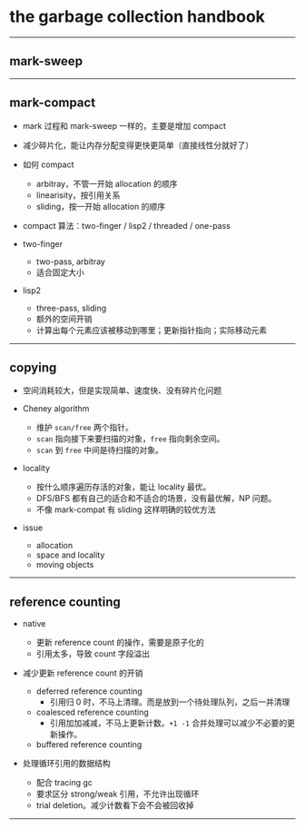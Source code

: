 # the garbage collection handbook

---

## mark-sweep

---

## mark-compact

- mark 过程和 mark-sweep 一样的，主要是增加 compact
- 减少碎片化，能让内存分配变得更快更简单（直接线性分就好了）
- 如何 compact
    - arbitray，不管一开始 allocation 的顺序
    - linearisity，按引用关系
    - sliding，按一开始 allocation 的顺序
- compact 算法：two-finger / lisp2 / threaded / one-pass

- two-finger
    - two-pass, arbitray
    - 适合固定大小

- lisp2
    - three-pass, sliding
    - 额外的空间开销
    - 计算出每个元素应该被移动到哪里；更新指针指向；实际移动元素

---

## copying

- 空间消耗较大，但是实现简单、速度快、没有碎片化问题
- Cheney algorithm
    - 维护 `scan/free` 两个指针。
    - `scan` 指向接下来要扫描的对象，`free` 指向剩余空间。
    - `scan` 到 `free` 中间是待扫描的对象。

- locality
    - 按什么顺序遍历存活的对象，能让 locality 最优。
    - DFS/BFS 都有自己的适合和不适合的场景，没有最优解，NP 问题。
    - 不像 mark-compat 有 sliding 这样明确的较优方法

- issue
    - allocation
    - space and locality
    - moving objects

---

## reference counting

- native
    - 更新 reference count 的操作，需要是原子化的
    - 引用太多，导致 count 字段溢出

- 减少更新 reference count 的开销
    - deferred reference counting
        - 引用归 0 时，不马上清理。而是放到一个待处理队列，之后一并清理
    - coalesced reference counting
        - 引用加加减减，不马上更新计数。`+1 -1` 合并处理可以减少不必要的更新操作。
    - buffered reference counting

- 处理循环引用的数据结构
    - 配合 tracing gc
    - 要求区分 strong/weak 引用，不允许出现循环
    - trial deletion。减少计数看下会不会被回收掉

---

